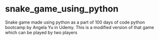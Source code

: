 # snake_game_using_python
Snake game made using python as a part of 100 days of code python bootcamp by Angela Yu in Udemy. This is a modified version of that game which can be played by two players 
